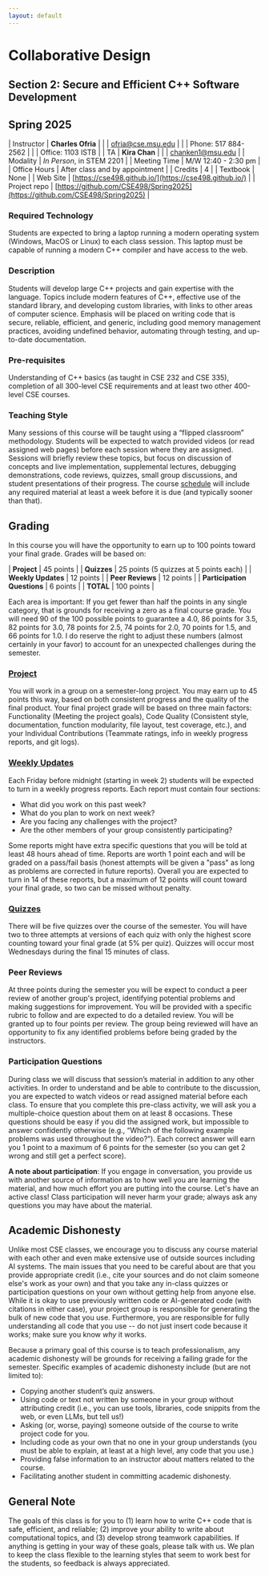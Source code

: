 ```yaml
---
layout: default
---
```


# Collaborative Design
## Section 2: Secure and Efficient C++ Software Development
## Spring 2025

| Instructor | **Charles Ofria**                             |
|            | [ofria@cse.msu.edu](mailto:ofria@cse.msu.edu) |
|            | Phone: 517 884-2562                           |
|            | Office: 1103 ISTB                             |
| TA         | **Kira Chan**                                 |
|            | [chanken1@msu.edu](mailto:chanken1@msu.edu)   |
| Modality     | *In Person*, in STEM 2201      |
| Meeting Time | M/W 12:40 - 2:30 pm            |
| Office Hours | After class and by appointment |
| Credits      | 4                              |
| Textbook     | None                           |
| Web Site     | [https://cse498.github.io/](https://cse498.github.io/) |
| Project repo | [https://github.com/CSE498/Spring2025](https://github.com/CSE498/Spring2025) |

### Required Technology
Students are expected to bring a laptop running a modern operating system (Windows, MacOS or Linux) to each class session. This laptop must be capable of running a modern C++ compiler and have access to the web.

### Description
Students will develop large C\+\+ projects and gain expertise with the language. Topics include modern features of C\+\+, effective use of the standard library, and developing custom libraries, with links to other areas of computer science. Emphasis will be placed on writing code that is secure, reliable, efficient, and generic, including good memory management practices, avoiding undefined behavior, automating through testing, and up-to-date documentation. 

### Pre-requisites
Understanding of C++ basics (as taught in CSE 232 and CSE 335), completion of all 300-level CSE requirements and at least two other 400-level CSE courses.

### Teaching Style
Many sessions of this course will be taught using a “flipped classroom” methodology. Students will be expected to watch provided videos (or read assigned web pages) before each session where they are assigned. Sessions will briefly review these topics, but focus on discussion of concepts and live implementation, supplemental lectures, debugging demonstrations, code reviews, quizzes, small group discussions, and student presentations of their progress. The course [schedule](schedule.html) will include any required material at least a week before it is due (and typically sooner than that).

## Grading
In this course you will have the opportunity to earn up to 100 points toward your final grade.  Grades will be based on:

| **Project**        | 45 points |
| **Quizzes**        | 25 points (5 quizzes at 5 points each) |
| **Weekly Updates** | 12 points |
| **Peer Reviews**   | 12 points |
| **Participation Questions** | 6 points |
| **TOTAL**          | 100 points |

Each area is important: If you get fewer than half the points in any single category, that is grounds for receiving a zero as a final course grade. <!--- You will need 90 of the 100 possible points to guarantee a 4.0, 85 points for 3.5, 80 points for 3.0, 75 points for 2.5, 70 points for 2.0, 65 points for 1.5, and 60 points for 1.0.-->
You will need 90 of the 100 possible points to guarantee a 4.0, 86 points for 3.5, 82 points for 3.0, 78 points for 2.5, 74 points for 2.0, 70 points for 1.5, and 66 points for 1.0.  I do reserve the right to adjust these numbers (almost certainly in your favor) to account for an unexpected challenges during the semester.

### [Project](projects.html)
You will work in a group on a semester-long project. You may earn up to 45 points this way, based on both consistent progress and the quality of the final product. Your final project grade will be based on three main factors: Functionality (Meeting the project goals), Code Quality (Consistent style, documentation, function modularity, file layout, test coverage, etc.), and your Individual Contributions (Teammate ratings, info in weekly progress reports, and git logs).

### [Weekly Updates](updates.html)
Each Friday before midnight (starting in week 2) students will be expected to turn in a weekly progress reports.  Each report must contain four sections:
+ What did you work on this past week?
+ What do you plan to work on next week?
+ Are you facing any challenges with the project?
+ Are the other members of your group consistently participating?

Some reports might have extra specific questions that you will be told at least 48 hours ahead of time. Reports are worth 1 point each and will be graded on a pass/fail basis (honest attempts will be given a "pass" as long as problems are corrected in future reports). Overall you are expected to turn in 14 of these reports, but a maximum of 12 points will count toward your final grade, so two can be missed without penalty.

### [Quizzes](quizzes.html)
There will be five quizzes over the course of the semester. You will have two to three attempts at versions of each quiz with only the highest score counting toward your final grade (at 5% per quiz). Quizzes will occur most Wednesdays during the final 15 minutes of class.

### Peer Reviews
At three points during the semester you will be expect to conduct a peer review of another group's project, identifying potential problems and making suggestions for improvement. You will be provided with a specific rubric to follow and are expected to do a detailed review.  You will be granted up to four points per review. The group being reviewed will have an opportunity to fix any identified problems before being graded by the instructors.

### Participation Questions
During class we will discuss that session’s material in addition to any other activities. In order to understand and be able to contribute to the discussion, you are expected to watch videos or read assigned material before each class. To ensure that you complete this pre-class activity, we will ask you a multiple-choice question about them on at least 8 occasions. These questions should be easy if you did the assigned work, but impossible to answer confidently otherwise (e.g., “Which of the following example problems was used throughout the video?”). Each correct answer will earn you 1 point to a maximum of 6 points for the semester (so you can get 2 wrong and still get a perfect score).

**A note about participation**: If you engage in conversation, you provide us with another source of information as to how well you are learning the material, and how much effort you are putting into the course. Let's have an active class! Class participation will never harm your grade; always ask any questions you may have about the material.

## Academic Dishonesty
Unlike most CSE classes, we encourage you to discuss any course material with each other and even make extensive use of outside sources including AI systems. The main issues that you need to be careful about are that you provide appropriate credit (i.e., cite your sources and do not claim someone else's work as your own) and that you take any in-class quizzes or participation questions on your own without getting help from anyone else. While it is okay to use previously written code or AI-generated code (with citations in either case), your project group is responsible for generating the bulk of new code that you use. Furthermore, you are responsible for fully understanding all code that you use -- do not just insert code because it works; make sure you know _why_ it works.

Because a primary goal of this course is to teach professionalism, any academic dishonesty will be grounds for receiving a failing grade for the semester. Specific examples of academic dishonesty include (but are not limited to):
+ Copying another student’s quiz answers.
+ Using code or text not written by someone in your group without attributing credit (i.e., you can use tools, libraries, code snippits from the web, or even LLMs, but tell us!)
+ Asking (or, worse, paying) someone outside of the course to write project code for you.
+ Including code as your own that no one in your group understands (you must be able to explain, at least at a high level, any code that you use.)
+ Providing false information to an instructor about matters related to the course.
+ Facilitating another student in committing academic dishonesty.

## General Note
The goals of this class is for you to (1) learn how to write C++ code that is safe, efficient, and reliable; (2) improve your ability to write about computational topics, and (3) develop strong teamwork capabilities. If anything is getting in your way of these goals, please talk with us. We plan to keep the class flexible to the learning styles that seem to work best for the students, so feedback is always appreciated.
